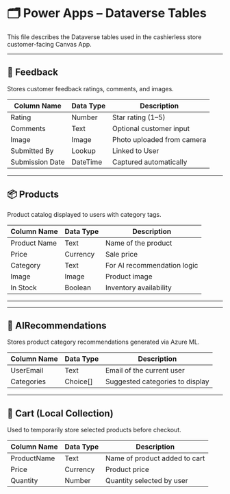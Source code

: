 # 🗂️ Power Apps – Dataverse Tables

This file describes the Dataverse tables used in the cashierless store customer-facing Canvas App.

---

## 📝 Feedback

Stores customer feedback ratings, comments, and images.

| Column Name     | Data Type | Description                   |
|------------------|-----------|-------------------------------|
| Rating           | Number    | Star rating (1–5)             |
| Comments         | Text      | Optional customer input       |
| Image            | Image     | Photo uploaded from camera    |
| Submitted By     | Lookup    | Linked to User                |
| Submission Date  | DateTime  | Captured automatically        |

---

## 📦 Products

Product catalog displayed to users with category tags.

| Column Name     | Data Type | Description                   |
|------------------|-----------|-------------------------------|
| Product Name     | Text      | Name of the product           |
| Price            | Currency  | Sale price                    |
| Category         | Text      | For AI recommendation logic   |
| Image            | Image     | Product image                 |
| In Stock         | Boolean   | Inventory availability        |

---

---

## 🧠 AIRecommendations

Stores product category recommendations generated via Azure ML.

| Column Name | Data Type | Description                     |
|-------------|-----------|---------------------------------|
| UserEmail   | Text      | Email of the current user       |
| Categories  | Choice[]  | Suggested categories to display |

---

## 🛒 Cart (Local Collection)

Used to temporarily store selected products before checkout.

| Column Name | Data Type | Description                     |
|-------------|-----------|---------------------------------|
| ProductName | Text      | Name of product added to cart   |
| Price       | Currency  | Product price                   |
| Quantity    | Number    | Quantity selected by user       |

